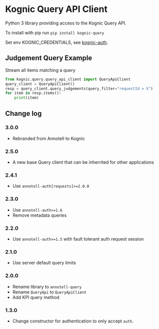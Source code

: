 # Kognic Query API Client

Python 3 library providing access to the Kognic Query API. 

To install with pip run `pip install kognic-query`

Set env KOGNIC_CREDENTIALS, see [kognic-auth](https://github.com/annotell/annotell-python/tree/master/kognic-auth). 

## Judgement Query Example
Stream all items matching a query
```python
from kognic.query.query_api_client import QueryApiClient
query_client = QueryApiClient()
resp = query_client.query_judgements(query_filter="requestId = X")
for item in resp.items():
    print(item)
```

## Change log

### 3.0.0
- Rebranded from Annotell to Kognic

### 2.5.0
- A new base Query client that can be inherrited for other applications 

### 2.4.1
- Use `annotell-auth[requests]>=2.0.0`

### 2.3.0
- Use `annotell-auth>=1.6`
- Remove metadata queries

### 2.2.0
- Use `annotell-auth>=1.5` with fault tolerant auth request session

### 2.1.0
- Use server default query limits 

### 2.0.0
- Rename library to `annotell-query`
- Rename `QueryApi` to `QueryApiClient`
- Add KPI query method

### 1.3.0
- Change constructor for authentication to only accept `auth`. 